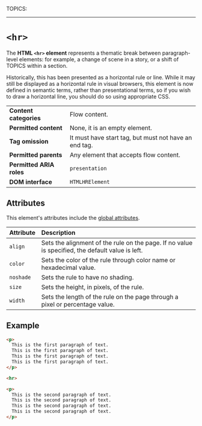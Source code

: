 TOPICS: <hr>

# `<hr>`

The **HTML `<hr>` element** represents a thematic break between paragraph-level elements: for example,
a change of scene in a story, or a shift of TOPICS within a section.

Historically, this has been presented as a horizontal rule or line. While it may still be displayed
as a horizontal rule in visual browsers, this element is now defined in semantic terms, rather than
presentational terms, so if you wish to draw a horizontal line, you should do so using appropriate CSS.

|  |  |
| :-- | :-- |
| **Content categories** | Flow content. |
| **Permitted content** | None, it is an empty element. |
| **Tag omission** | It must have start tag, but must not have an end tag. |
| **Permitted parents** | Any element that accepts flow content.|
| **Permitted ARIA roles** | `presentation` |
| **DOM interface** | `HTMLHRElement` |

## Attributes

This element's attributes include the [global attributes](/en/webfrontend/HTML_Global_Attributes).

| Attribute | Description |
| :-- | :-- |
| `align` | Sets the alignment of the rule on the page. If no value is specified, the default value is left.
| `color` | Sets the color of the rule through color name or hexadecimal value.
| `noshade` | Sets the rule to have no shading.
| `size` | Sets the height, in pixels, of the rule.
| `width` | Sets the length of the rule on the page through a pixel or percentage value.

## Example

```html
<p>
  This is the first paragraph of text.
  This is the first paragraph of text.
  This is the first paragraph of text.
  This is the first paragraph of text.
</p>

<hr>

<p>
  This is the second paragraph of text.
  This is the second paragraph of text.
  This is the second paragraph of text.
  This is the second paragraph of text.
</p>
```
